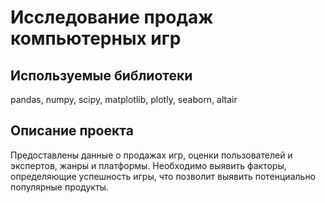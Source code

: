 # Исследование продаж компьютерных игр

## Используемые библиотеки
pandas, numpy, scipy, matplotlib, plotly, seaborn, altair

## Описание проекта

Предоставлены данные о продажах игр, оценки пользователей и экспертов, жанры и платформы. Необходимо выявить факторы, определяющие успешность игры, что позволит выявить потенциально популярные продукты.

